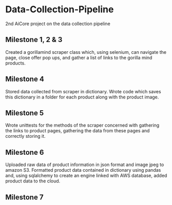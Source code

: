 # Data-Collection-Pipeline
2nd AiCore project on the data collection pipeline
## Milestone 1, 2 & 3
Created a gorillamind scraper class which, using selenium, can navigate the page, close offer pop ups, and gather a list of links to the gorilla mind products.

## Milestone 4
Stored data collected from scraper in dictionary. Wrote code which saves this dictionary in a folder for each product along with the product image.

## Milestone 5
Wrote unittests for the methods of the scraper concerned with gathering the links to product pages, gathering the data from these pages and correctly storing it.

## Milestone 6
Uploaded raw data of product information in json format and image jpeg to amazon S3. Formatted product data contained in dictionary using pandas and, using sqlalchemy to create an engine linked with AWS database, added product data to the cloud.

## Milestone 7